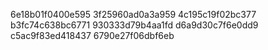 6e18b01f0400e595
3f25960ad0a3a959
4c195c19f02bc377
b3fc74c638bc6771
930333d79b4aa1fd
d6a9d30c7f6e0dd9
c5ac9f83ed418437
6790e27f06dbf6eb
